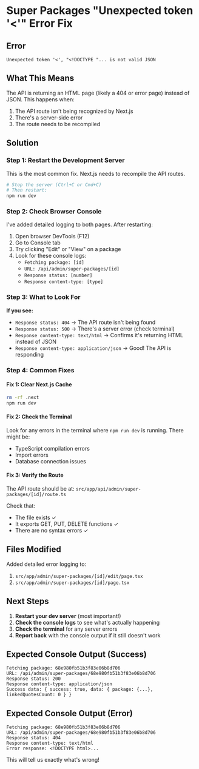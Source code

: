 # Super Packages "Unexpected token '<'" Error Fix

## Error
```
Unexpected token '<', "<!DOCTYPE "... is not valid JSON
```

## What This Means
The API is returning an HTML page (likely a 404 or error page) instead of JSON. This happens when:
1. The API route isn't being recognized by Next.js
2. There's a server-side error
3. The route needs to be recompiled

## Solution

### Step 1: Restart the Development Server
This is the most common fix. Next.js needs to recompile the API routes.

```bash
# Stop the server (Ctrl+C or Cmd+C)
# Then restart:
npm run dev
```

### Step 2: Check Browser Console
I've added detailed logging to both pages. After restarting:

1. Open browser DevTools (F12)
2. Go to Console tab
3. Try clicking "Edit" or "View" on a package
4. Look for these console logs:
   - `Fetching package: [id]`
   - `URL: /api/admin/super-packages/[id]`
   - `Response status: [number]`
   - `Response content-type: [type]`

### Step 3: What to Look For

**If you see:**
- `Response status: 404` → The API route isn't being found
- `Response status: 500` → There's a server error (check terminal)
- `Response content-type: text/html` → Confirms it's returning HTML instead of JSON
- `Response content-type: application/json` → Good! The API is responding

### Step 4: Common Fixes

#### Fix 1: Clear Next.js Cache
```bash
rm -rf .next
npm run dev
```

#### Fix 2: Check the Terminal
Look for any errors in the terminal where `npm run dev` is running. There might be:
- TypeScript compilation errors
- Import errors
- Database connection issues

#### Fix 3: Verify the Route
The API route should be at: `src/app/api/admin/super-packages/[id]/route.ts`

Check that:
- The file exists ✓
- It exports GET, PUT, DELETE functions ✓
- There are no syntax errors ✓

## Files Modified

Added detailed error logging to:
1. `src/app/admin/super-packages/[id]/edit/page.tsx`
2. `src/app/admin/super-packages/[id]/page.tsx`

## Next Steps

1. **Restart your dev server** (most important!)
2. **Check the console logs** to see what's actually happening
3. **Check the terminal** for any server errors
4. **Report back** with the console output if it still doesn't work

## Expected Console Output (Success)

```
Fetching package: 68e980fb51b3f83e06b8d706
URL: /api/admin/super-packages/68e980fb51b3f83e06b8d706
Response status: 200
Response content-type: application/json
Success data: { success: true, data: { package: {...}, linkedQuotesCount: 0 } }
```

## Expected Console Output (Error)

```
Fetching package: 68e980fb51b3f83e06b8d706
URL: /api/admin/super-packages/68e980fb51b3f83e06b8d706
Response status: 404
Response content-type: text/html
Error response: <!DOCTYPE html>...
```

This will tell us exactly what's wrong!
